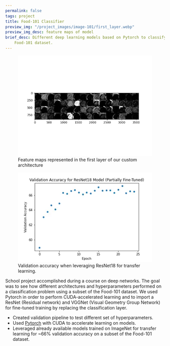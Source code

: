 ```yaml
---
permalink: false
tags: project
title: Food-101 Classifier
preview_img: "/project_images/image-101/first_layer.webp"
preview_img_desc: feature maps of model
brief_desc: Different deep learning models based on Pytorch to classify images on a subset of the
    Food-101 dataset.
---
```

<section class="project-images">
  <figure>
    <img src="project_images/image-101/first_layer.webp" />
    <figcaption>
      Feature maps represented in the first layer of our custom architecture
    </figcaption>
  </figure>
  <figure>
    <img src="project_images/image-101/valid_acc_res_pft.webp" />
    <figcaption>
      Validation accuracy when leveraging ResNet18 for transfer learning.
    </figcaption>
  </figure>
</section>

School project accomplished during a course on deep networks. The goal was to see how different
architectures and hyperparameters performed on a classification problem using a subset of the
Food-101 dataset. We used Pytorch in order to perform CUDA-accelerated learning and to import a
ResNet (Residual network) and VGGNet (Visual Geometry Group Network) for fine-tuned training by
replacing the classification layer.

* Created validation pipeline to test different set of hyperparameters.
* Used [Pytorch](https://pytorch.org/) with CUDA to accelerate learning on models.
* Leveraged already available models trained on ImageNet for transfer learning for
    ~66% validation accuracy on a subset of the Food-101 dataset.